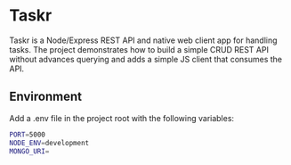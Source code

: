 # Taskr

Taskr is a Node/Express REST API and native web client app for handling tasks. The project demonstrates how to build a simple CRUD REST API without advances querying and adds a simple JS client that consumes the API.

## Environment

Add a .env file in the project root with the following variables:

```bash
PORT=5000
NODE_ENV=development
MONGO_URI=
```
